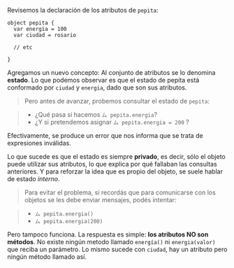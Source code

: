 Revisemos la declaración de los atributos de `pepita`:

```wollok
object pepita {
  var energia = 100
  var ciudad = rosario

  // etc

}
```
Agregamos un nuevo concepto: Al conjunto de atributos se lo denomina **estado**. Lo que podemos observar es que el estado de pepita está conformado por `ciudad` y `energia`, dado que son sus atributos. 

> Pero antes de avanzar, probemos consultar el estado de `pepita`:

> * ¿Qué pasa si hacemos  `ム pepita.energia`?
> * ¿Y si pretendemos asignar `ム pepita.energia = 200` ? 

Efectivamente, se produce un error que nos informa que se trata de expresiones inválidas.

Lo que sucede es que el estado es siempre **privado**, es decir, sólo el objeto puede utilizar sus atributos, lo que explica por qué fallaban las consultas anteriores. Y para reforzar la idea que es propio del objeto, se suele hablar de estado _interno_. 

> Para evitar el problema, si recordás que para comunicarse con los objetos se les debe enviar mensajes, podés intentar:

> * `ム pepita.energia()`
> * `ム pepita.energia(200)`


Pero tampoco funciona. La respuesta es simple: **los atributos NO son métodos**. No existe ningún metodo llamado `energía()` ni `energia(valor)` que reciba un parámetro. Lo mismo sucede con `ciudad`, hay un atributo pero ningún método llamado así.
